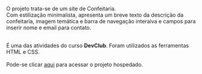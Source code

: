 <p>O projeto trata-se de um site de Confeitaria.<br>
Com estilização minimalista, apresenta um breve texto da descrição da confeitaria, imagem temática e barra de navegação interaiva e campos para inserir nome e email para contato.<br><br>
  
É uma das atividades do curso <b>DevClub</b>. Foram utilizados as ferramentas HTML e CSS.
<br>
<br>
Pode-se clicar <a href="https://pj-confeitaria.netlify.app">aqui</a> para acessar o projeto hospedado.
<br>
<br>
</p>
